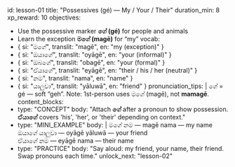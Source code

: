 id: lesson-01
title: "Possessives (gé) — My / Your / Their"
duration_min: 8
xp_reward: 10
objectives:
  - Use the possessive marker **ගේ (gé)** for people and animals
  - Learn the exception **මගේ (magē)** for “my”
vocab:
  - { si: "මගේ", translit: "magē", en: "my (exception)" }
  - { si: "ඔයාගේ", translit: "oyāgē", en: "your (informal)" }
  - { si: "ඔබගේ", translit: "obagē", en: "your (formal)" }
  - { si: "ඒයාගේ", translit: "eyāgē", en: "their / his / her (neutral)" }
  - { si: "නම", translit: "nama", en: "name" }
  - { si: "යාලුවා", translit: "yāluwā", en: "friend" }
pronunciation_tips: |
  ගේ = gé — soft “geh”.
  Note: 1st-person uses මගේ (magē), not **mamagē**.
content_blocks:
  - type: "CONCEPT"
    body: "Attach **ගේ** after a pronoun to show possession. **ඒයාගේ** covers 'his', 'her', or 'their' depending on context."
  - type: "MINI_EXAMPLE"
    body: |
      මගේ නම — magē nama — my name  
      ඔයාගේ යාලුවා — oyāgē yāluwā — your friend  
      ඒයාගේ නම — eyāgē nama — their name
  - type: "PRACTICE"
    body: "Say aloud: my friend, your name, their friend. Swap pronouns each time."
unlock_next: "lesson-02"
